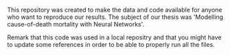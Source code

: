This repository was created to make the data and code available for anyone who want to reproduce our results. The subject of our thesis was 'Modelling cause-of-death mortality with Neural Networks'.

Remark that this code was used in a local repositry and that you might have to update some references in order to be able to properly run all the files.
